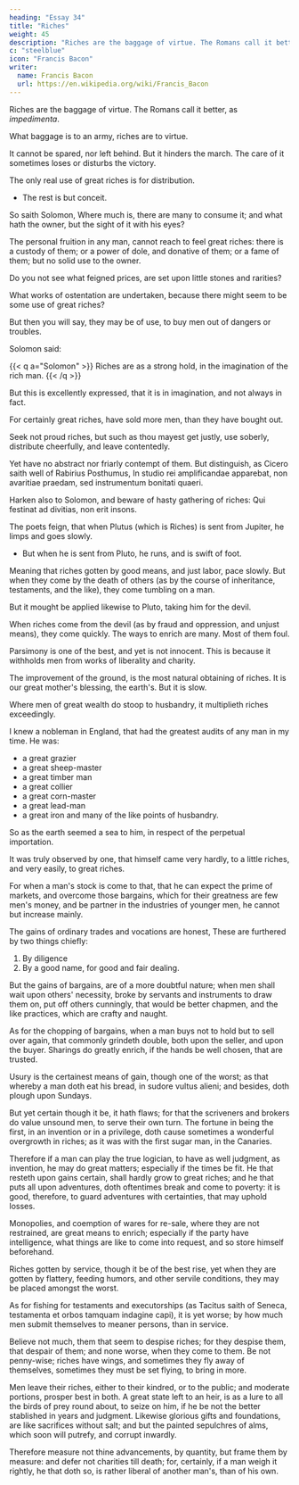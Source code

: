 ```yaml
---
heading: "Essay 34"
title: "Riches"
weight: 45
description: "Riches are the baggage of virtue. The Romans call it better, as *impedimenta*."
c: "steelblue"
icon: "Francis Bacon"
writer:
  name: Francis Bacon
  url: https://en.wikipedia.org/wiki/Francis_Bacon
---
```



Riches are the baggage of virtue. The Romans call it better, as *impedimenta*. 

What baggage is to an army, riches are to virtue. 

It cannot be spared, nor left behind. But it hinders the march. The care of it sometimes loses or disturbs the victory. 

The only real use of great riches is for distribution.
- The rest is but conceit. 

So saith Solomon, Where much is, there are many to consume it; and what hath the owner, but the sight of it with his eyes? 

The personal fruition in any man, cannot reach to feel great riches: there is a custody of them; or a power of dole, and donative of them; or a fame of them; but no solid use to the owner. 

Do you not see what feigned prices, are set upon little stones and rarities? 

What works of ostentation are undertaken, because there might seem to be some use of great riches? 

But then you will say, they may be of use, to buy men out of dangers or troubles. 

Solomon said:

{{< q a="Solomon" >}}
Riches are as a strong hold, in the imagination of the rich man. 
{{< /q >}}

But this is excellently expressed, that it is in imagination, and not always in fact. 

For certainly great riches, have sold more men, than they have bought out. 

Seek not proud riches, but such as thou mayest get justly, use soberly, distribute cheerfully, and leave contentedly. 

Yet have no abstract nor friarly contempt of them. But distinguish, as Cicero saith well of Rabirius Posthumus, In studio rei amplificandae apparebat, non avaritiae praedam, sed instrumentum bonitati quaeri. 

Harken also to Solomon, and beware of hasty gathering of riches: Qui festinat ad divitias, non erit insons. 

The poets feign, that when Plutus (which is Riches) is sent from Jupiter, he limps and goes slowly. 
- But when he is sent from Pluto, he runs, and is swift of foot. 

Meaning that riches gotten by good means, and just labor, pace slowly. But when they come by the death of others (as by the course of inheritance, testaments, and the like), they come tumbling on a man. 

But it mought be applied likewise to Pluto, taking him for the devil. 

When riches come from the devil (as by fraud and oppression, and unjust means), they come quickly. The ways to enrich are many. Most of them foul. 

Parsimony is one of the best, and yet is not innocent. This is because it withholds men from works of liberality and charity. 

The improvement of the ground, is the most natural obtaining of riches. It is our great mother's blessing, the earth's. But it is slow.

Where men of great wealth do stoop to husbandry, it multiplieth riches exceedingly. 

I knew a nobleman in England, that had the greatest audits of any man in my time. He was:
- a great grazier
- a great sheep-master
- a great timber man
- a great collier
- a great corn-master
- a great lead-man
- a great iron and many of the like points of husbandry. 

So as the earth seemed a sea to him, in respect of the perpetual importation. 

It was truly observed by one, that himself came very hardly, to a little riches, and very easily, to great riches. 

For when a man's stock is come to that, that he can expect the prime of markets, and overcome those bargains, which for their greatness are few men's money, and be partner in the industries of younger men, he cannot but increase mainly. 

The gains of ordinary trades and vocations are honest, These are furthered by two things chiefly:

1. By diligence
2. By a good name, for good and fair dealing. 

But the gains of bargains, are of a more doubtful nature; when men shall wait upon others' necessity, broke by servants and instruments to draw them on, put off others cunningly, that would be better chapmen, and the like practices, which are crafty and naught. 

As for the chopping of bargains, when a man buys not to hold but to sell over again, that commonly grindeth double, both upon the seller, and upon the buyer. Sharings do greatly enrich, if the hands be well chosen, that are trusted. 

Usury is the certainest means of gain, though one of the worst; as that whereby a man doth eat his bread, in sudore vultus alieni; and besides, doth plough upon Sundays. 

But yet certain though it be, it hath flaws; for that the scriveners and brokers do value unsound men, to serve their own turn. The fortune in being the first, in an invention or in a privilege, doth cause sometimes a wonderful overgrowth in riches; as it was with the first sugar man, in the Canaries.

Therefore if a man can play the true logician, to have as well judgment, as invention, he may do great matters; especially if the times be fit. He that resteth upon gains certain, shall hardly grow to great riches; and he that puts all upon adventures, doth oftentimes break and come to poverty: it is good, therefore, to guard adventures with certainties, that may uphold losses.

Monopolies, and coemption of wares for re-sale, where they are not restrained, are great means to enrich; especially if the party have intelligence, what things are like to come into request, and so store himself beforehand. 

Riches gotten by service, though it be of the best rise, yet when they are gotten by flattery, feeding humors, and other servile conditions, they may be placed amongst the worst. 

As for fishing for testaments and executorships (as Tacitus saith of Seneca, testamenta et orbos tamquam indagine capi), it is yet worse; by how much men submit themselves to meaner persons, than in service. 

Believe not much, them that seem to despise riches; for they despise them, that despair of them; and none worse, when they come to them. Be not penny-wise; riches have wings, and sometimes they fly away of themselves, sometimes they must be set flying, to bring in more.

Men leave their riches, either to their kindred, or to the public; and moderate portions, prosper best in both. A great state left to an heir, is as a lure to all the birds of prey round about, to seize on him, if he be not the better stablished in years and judgment. Likewise glorious gifts and foundations, are like sacrifices without salt; and but the painted sepulchres of alms, which soon will putrefy, and corrupt inwardly. 

Therefore measure not thine advancements, by quantity, but frame them by measure: and defer not charities till death; for, certainly, if a man weigh it rightly, he that doth so, is rather liberal of another man's, than of his own.

